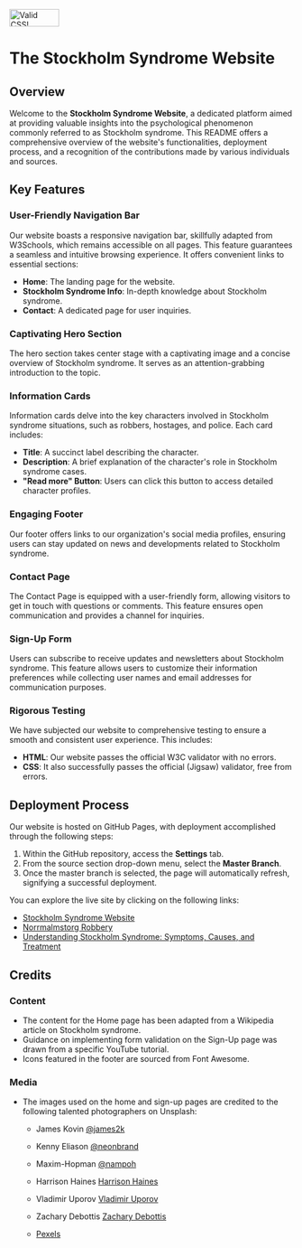 <p>
    <a href="http://jigsaw.w3.org/css-validator/check/referer">
        <img style="border:0;width:88px;height:31px"
            src="http://jigsaw.w3.org/css-validator/images/vcss"
            alt="Valid CSS!" />
    </a>
</p>

# The Stockholm Syndrome Website

## Overview

Welcome to the **Stockholm Syndrome Website**, a dedicated platform aimed at providing valuable insights into the psychological phenomenon commonly referred to as Stockholm syndrome. This README offers a comprehensive overview of the website's functionalities, deployment process, and a recognition of the contributions made by various individuals and sources.

## Key Features

### User-Friendly Navigation Bar

Our website boasts a responsive navigation bar, skillfully adapted from W3Schools, which remains accessible on all pages. This feature guarantees a seamless and intuitive browsing experience. It offers convenient links to essential sections:

- **Home**: The landing page for the website.
- **Stockholm Syndrome Info**: In-depth knowledge about Stockholm syndrome.
- **Contact**: A dedicated page for user inquiries.

### Captivating Hero Section

The hero section takes center stage with a captivating image and a concise overview of Stockholm syndrome. It serves as an attention-grabbing introduction to the topic.

### Information Cards

Information cards delve into the key characters involved in Stockholm syndrome situations, such as robbers, hostages, and police. Each card includes:

- **Title**: A succinct label describing the character.
- **Description**: A brief explanation of the character's role in Stockholm syndrome cases.
- **"Read more" Button**: Users can click this button to access detailed character profiles.

### Engaging Footer

Our footer offers links to our organization's social media profiles, ensuring users can stay updated on news and developments related to Stockholm syndrome.

### Contact Page

The Contact Page is equipped with a user-friendly form, allowing visitors to get in touch with questions or comments. This feature ensures open communication and provides a channel for inquiries.

### Sign-Up Form

Users can subscribe to receive updates and newsletters about Stockholm syndrome. This feature allows users to customize their information preferences while collecting user names and email addresses for communication purposes.

### Rigorous Testing

We have subjected our website to comprehensive testing to ensure a smooth and consistent user experience. This includes:

- **HTML**: Our website passes the official W3C validator with no errors.
- **CSS**: It also successfully passes the official (Jigsaw) validator, free from errors.

## Deployment Process

Our website is hosted on GitHub Pages, with deployment accomplished through the following steps:

1. Within the GitHub repository, access the **Settings** tab.
2. From the source section drop-down menu, select the **Master Branch**.
3. Once the master branch is selected, the page will automatically refresh, signifying a successful deployment.

You can explore the live site by clicking on the following links:

- [Stockholm Syndrome Website](https://example.com/stockholm-syndrome)
- [Norrmalmstorg Robbery](https://example.com/norrmalmstorg-robbery)
- [Understanding Stockholm Syndrome: Symptoms, Causes, and Treatment](https://example.com/stockholm-syndrome-treatment)

## Credits

### Content

- The content for the Home page has been adapted from a Wikipedia article on Stockholm syndrome.
- Guidance on implementing form validation on the Sign-Up page was drawn from a specific YouTube tutorial.
- Icons featured in the footer are sourced from Font Awesome.

### Media

- The images used on the home and sign-up pages are credited to the following talented photographers on Unsplash:

  - James Kovin [@james2k](https://unsplash.com/@james2k)
  - Kenny Eliason [@neonbrand](https://unsplash.com/@neonbrand)
  - Maxim-Hopman [@nampoh](https://unsplash.com/@nampoh)
  - Harrison Haines [Harrison Haines](https://www.pexels.com/sv-se/@harrisonhaines)
  - Vladimir Uporov [Vladimir Uporov](https://www.pexels.com/@uporovphoto)
  - Zachary Debottis [Zachary Debottis](https://www.pexels.com/@zachtheshooter)

  - [Pexels](https://www.pexels.com/)
